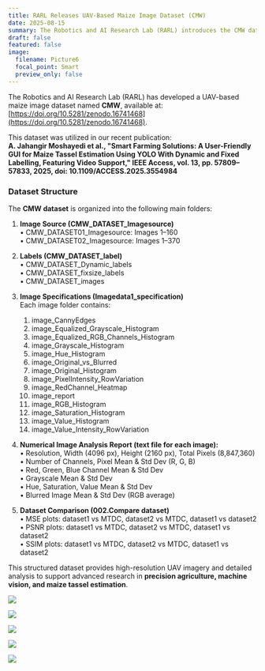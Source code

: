 ```yaml
---
title: RARL Releases UAV-Based Maize Image Dataset (CMW)
date: 2025-08-15
summary: The Robotics and AI Research Lab (RARL) introduces the CMW dataset, a UAV-based maize image dataset for precision agriculture research, now publicly available on Zenodo.
draft: false
featured: false
image:
  filename: Picture6
  focal_point: Smart
  preview_only: false
---
```

The Robotics and AI Research Lab (RARL) has developed a UAV-based maize image dataset named **CMW**, available at: [https://doi.org/10.5281/zenodo.16741468](https://doi.org/10.5281/zenodo.16741468).  

This dataset was utilized in our recent publication:  
**A. Jahangir Moshayedi et al., "Smart Farming Solutions: A User-Friendly GUI for Maize Tassel Estimation Using YOLO With Dynamic and Fixed Labelling, Featuring Video Support," IEEE Access, vol. 13, pp. 57809–57833, 2025, doi: 10.1109/ACCESS.2025.3554984**  

### Dataset Structure  
The **CMW dataset** is organized into the following main folders:  

1. **Image Source (CMW_DATASET_Imagesource)**  
   • CMW_DATASET01_Imagesource: Images 1–160  
   • CMW_DATASET02_Imagesource: Images 1–370  

2. **Labels (CMW_DATASET_label)**  
   • CMW_DATASET_Dynamic_labels  
   • CMW_DATASET_fixsize_labels  
   • CMW_DATASET_images  

3. **Image Specifications (Imagedata1_specification)**  
   Each image folder contains:  
   1. image_CannyEdges  
   2. image_Equalized_Grayscale_Histogram  
   3. image_Equalized_RGB_Channels_Histogram  
   4. image_Grayscale_Histogram  
   5. image_Hue_Histogram  
   6. image_Original_vs_Blurred  
   7. image_Original_Histogram  
   8. image_PixelIntensity_RowVariation  
   9. image_RedChannel_Heatmap  
   10. image_report  
   11. image_RGB_Histogram  
   12. image_Saturation_Histogram  
   13. image_Value_Histogram  
   14. image_Value_Intensity_RowVariation  

4. **Numerical Image Analysis Report (text file for each image):**  
   • Resolution, Width (4096 px), Height (2160 px), Total Pixels (8,847,360)  
   • Number of Channels, Pixel Mean & Std Dev (R, G, B)  
   • Red, Green, Blue Channel Mean & Std Dev  
   • Grayscale Mean & Std Dev  
   • Hue, Saturation, Value Mean & Std Dev  
   • Blurred Image Mean & Std Dev (RGB average)  

5. **Dataset Comparison (002.Compare dataset)**  
   • MSE plots: dataset1 vs MTDC, dataset2 vs MTDC, dataset1 vs dataset2  
   • PSNR plots: dataset1 vs MTDC, dataset2 vs MTDC, dataset1 vs dataset2  
   • SSIM plots: dataset1 vs MTDC, dataset2 vs MTDC, dataset1 vs dataset2  

This structured dataset provides high-resolution UAV imagery and detailed analysis to support advanced research in **precision agriculture, machine vision, and maize tassel estimation**.  

![](Picture6.png)  

![](Picture7.jpg)  

![](Picture8.jpg)  

![](Picture9.jpg)  

![](Picture10.jpg)  
